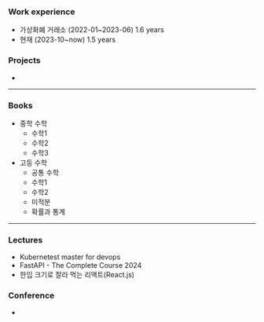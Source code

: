   ### Work experience
- 가상화폐 거래소 (2022-01~2023-06) 1.6 years
- 현재 (2023-10~now) 1.5 years

### Projects
- 
<hr>

### Books
- 중학 수학
  - 수학1
  - 수학2
  - 수학3
- 고등 수학
  - 공통 수학
  - 수학1
  - 수학2
  - 미적분
  - 확률과 통계
<hr>

### Lectures
- Kubernetest master for devops
- FastAPI - The Complete Course 2024
- 한입 크기로 잘라 먹는 리액트(React.js)

### Conference
-

